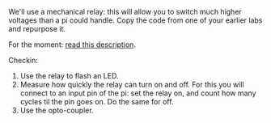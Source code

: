 We'll use a mechanical relay: this will allow you to switch much higher
voltages than a pi could handle.  Copy the code from one of your earlier
labs and repurpose it.

For the moment: [read this description](http://arduinoinfo.mywikis.net/wiki/ArduinoPower#Optically-Isolated_Relays).

Checkin:
  1. Use the relay to flash an LED.
  2. Measure how quickly the relay can turn on and off.  For this you will connect to an input
     pin of the pi: set the relay on, and count how many cycles til the pin goes on.  Do the
     same for off.
  3. Use the opto-coupler.
